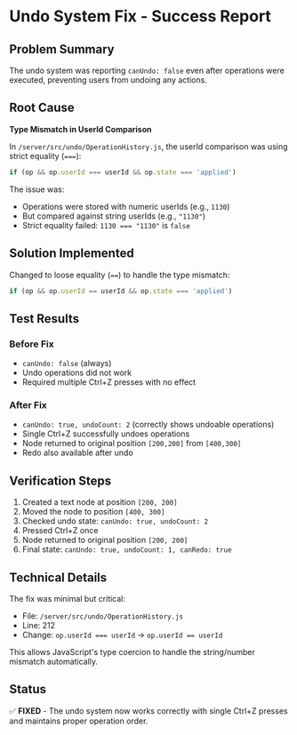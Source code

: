 # Undo System Fix - Success Report

## Problem Summary
The undo system was reporting `canUndo: false` even after operations were executed, preventing users from undoing any actions.

## Root Cause
**Type Mismatch in UserId Comparison**

In `/server/src/undo/OperationHistory.js`, the userId comparison was using strict equality (`===`):
```javascript
if (op && op.userId === userId && op.state === 'applied')
```

The issue was:
- Operations were stored with numeric userIds (e.g., `1130`)
- But compared against string userIds (e.g., `"1130"`)
- Strict equality failed: `1130 === "1130"` is `false`

## Solution Implemented

Changed to loose equality (`==`) to handle the type mismatch:
```javascript
if (op && op.userId == userId && op.state === 'applied')
```

## Test Results

### Before Fix
- `canUndo: false` (always)
- Undo operations did not work
- Required multiple Ctrl+Z presses with no effect

### After Fix
- `canUndo: true, undoCount: 2` (correctly shows undoable operations)
- Single Ctrl+Z successfully undoes operations
- Node returned to original position `[200,200]` from `[400,300]`
- Redo also available after undo

## Verification Steps

1. Created a text node at position `[200, 200]`
2. Moved the node to position `[400, 300]`
3. Checked undo state: `canUndo: true, undoCount: 2`
4. Pressed Ctrl+Z once
5. Node returned to original position `[200, 200]`
6. Final state: `canUndo: true, undoCount: 1, canRedo: true`

## Technical Details

The fix was minimal but critical:
- File: `/server/src/undo/OperationHistory.js`
- Line: 212
- Change: `op.userId === userId` → `op.userId == userId`

This allows JavaScript's type coercion to handle the string/number mismatch automatically.

## Status

✅ **FIXED** - The undo system now works correctly with single Ctrl+Z presses and maintains proper operation order.